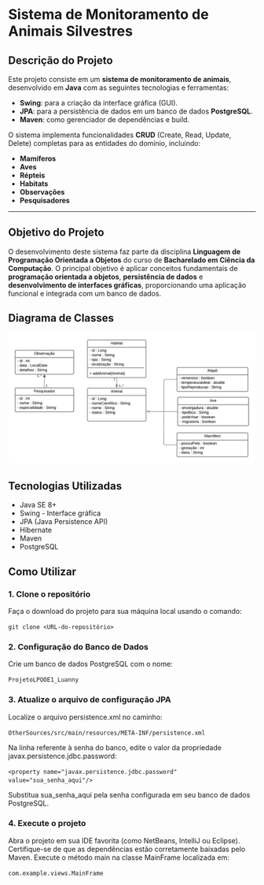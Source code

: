 # Sistema de Monitoramento de Animais Silvestres
## **Descrição do Projeto**

Este projeto consiste em um **sistema de monitoramento de animais**, desenvolvido em **Java** com as seguintes tecnologias e ferramentas:

- **Swing**: para a criação da interface gráfica (GUI).  
- **JPA**: para a persistência de dados em um banco de dados **PostgreSQL**.  
- **Maven**: como gerenciador de dependências e build.  

O sistema implementa funcionalidades **CRUD** (Create, Read, Update, Delete) completas para as entidades do domínio, incluindo:

- **Mamíferos**  
- **Aves**  
- **Répteis**  
- **Habitats**  
- **Observações**  
- **Pesquisadores**  

---

## **Objetivo do Projeto**

O desenvolvimento deste sistema faz parte da disciplina **Linguagem de Programação Orientada a Objetos** do curso de **Bacharelado em Ciência da Computação**. O principal objetivo é aplicar conceitos fundamentais de **programação orientada a objetos**, **persistência de dados** e **desenvolvimento de interfaces gráficas**, proporcionando uma aplicação funcional e integrada com um banco de dados.

## Diagrama de Classes
![diagrama](Diagrama_de_classes.png)

## Tecnologias Utilizadas

- Java SE 8+
- Swing - Interface gráfica
- JPA (Java Persistence API)
- Hibernate 
- Maven 
- PostgreSQL

## Como Utilizar

### 1. Clone o repositório
Faça o download do projeto para sua máquina local usando o comando:

```git clone <URL-do-repositório>```

### 2. Configuração do Banco de Dados

Crie um banco de dados PostgreSQL com o nome:

```ProjetoLPOOE1_Luanny```

### 3. Atualize o arquivo de configuração JPA

Localize o arquivo persistence.xml no caminho:

```OtherSources/src/main/resources/META-INF/persistence.xml```

Na linha referente à senha do banco, edite o valor da propriedade javax.persistence.jdbc.password:

```<property name="javax.persistence.jdbc.password" value="sua_senha_aqui"/>```

Substitua sua_senha_aqui pela senha configurada em seu banco de dados PostgreSQL.

### 4. Execute o projeto

Abra o projeto em sua IDE favorita (como NetBeans, IntelliJ ou Eclipse).
Certifique-se de que as dependências estão corretamente baixadas pelo Maven.
Execute o método main na classe MainFrame localizada em:

```com.example.views.MainFrame```
